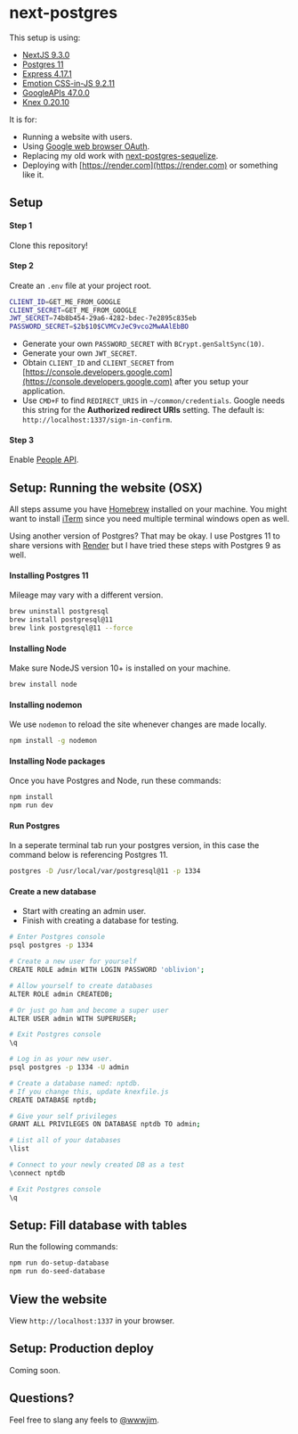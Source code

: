 # next-postgres

This setup is using:

- [NextJS 9.3.0](https://nextjs.org/)
- [Postgres 11](https://github.com/brianc/node-postgres)
- [Express 4.17.1](https://github.com/expressjs/express)
- [Emotion CSS-in-JS 9.2.11](https://5bb1495273f2cf57a2cf39cc--emotion.netlify.com/)
- [GoogleAPIs 47.0.0](https://github.com/googleapis/google-api-nodejs-client#readme)
- [Knex 0.20.10](https://knexjs.org/)

It is for:

- Running a website with users.
- Using [Google web browser OAuth](https://developers.google.com/identity).
- Replacing my old work with [next-postgres-sequelize](https://github.com/jimmylee/next-postgres-sequelize).
- Deploying with [https://render.com](https://render.com) or something like it.

## Setup

#### Step 1

Clone this repository!

#### Step 2

Create an `.env` file at your project root.

```sh
CLIENT_ID=GET_ME_FROM_GOOGLE
CLIENT_SECRET=GET_ME_FROM_GOOGLE
JWT_SECRET=74b8b454-29a6-4282-bdec-7e2895c835eb
PASSWORD_SECRET=$2b$10$CVMCvJeC9vco2MwAAlEbBO

```

- Generate your own `PASSWORD_SECRET` with `BCrypt.genSaltSync(10)`.
- Generate your own `JWT_SECRET`.
- Obtain `CLIENT_ID` and `CLIENT_SECRET` from [https://console.developers.google.com](https://console.developers.google.com) after you setup your application.
- Use `CMD+F` to find `REDIRECT_URIS` in `~/common/credentials`. Google needs this string for the **Authorized redirect URIs** setting. The default is: `http://localhost:1337/sign-in-confirm`.

#### Step 3

Enable [People API](https://console.developers.google.com/apis/api/people.googleapis.com/overview).

## Setup: Running the website (OSX)

All steps assume you have [Homebrew](https://brew.sh/) installed on your machine. You might want to install [iTerm](https://iterm2.com/) since you need multiple terminal windows open as well.

Using another version of Postgres? That may be okay. I use Postgres 11 to share versions with [Render](https://render.com/) but I have tried these steps with Postgres 9 as well.

#### Installing Postgres 11

Mileage may vary with a different version.

```sh
brew uninstall postgresql
brew install postgresql@11
brew link postgresql@11 --force
```

#### Installing Node

Make sure NodeJS version 10+ is installed on your machine.

```sh
brew install node
```

#### Installing nodemon

We use `nodemon` to reload the site whenever changes are made locally.

```sh
npm install -g nodemon
```

#### Installing Node packages

Once you have Postgres and Node, run these commands:

```sh
npm install
npm run dev
```

#### Run Postgres

In a seperate terminal tab run your postgres version, in this case the command below is referencing Postgres 11.

```sh
postgres -D /usr/local/var/postgresql@11 -p 1334
```

#### Create a new database

- Start with creating an admin user.
- Finish with creating a database for testing.

```sh
# Enter Postgres console
psql postgres -p 1334

# Create a new user for yourself
CREATE ROLE admin WITH LOGIN PASSWORD 'oblivion';

# Allow yourself to create databases
ALTER ROLE admin CREATEDB;

# Or just go ham and become a super user
ALTER USER admin WITH SUPERUSER;

# Exit Postgres console
\q

# Log in as your new user.
psql postgres -p 1334 -U admin

# Create a database named: nptdb.
# If you change this, update knexfile.js
CREATE DATABASE nptdb;

# Give your self privileges
GRANT ALL PRIVILEGES ON DATABASE nptdb TO admin;

# List all of your databases
\list

# Connect to your newly created DB as a test
\connect nptdb

# Exit Postgres console
\q
```

## Setup: Fill database with tables

Run the following commands:

```sh
npm run do-setup-database
npm run do-seed-database
```

## View the website

View `http://localhost:1337` in your browser.

## Setup: Production deploy

Coming soon.

## Questions?

Feel free to slang any feels to [@wwwjim](https://twitter.com/wwwjim).
